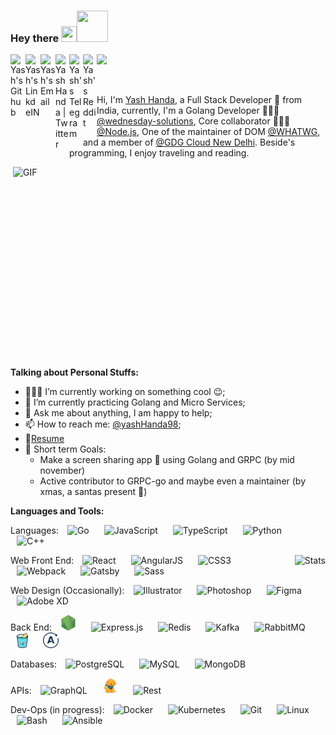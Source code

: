 ### Hey there <img src="https://media.giphy.com/media/hvRJCLFzcasrR4ia7z/giphy.gif" width="25px" height="25px"/><img src="https://img.icons8.com/color/48/000000/walter-white.png" width="50px" height="50px"/>
<a href="https://github.com/Yash-Handa" target="_blank">
  <img align="left" alt="Yash's Github" width="24px" src="https://media.giphy.com/media/du3J3cXyzhj75IOgvA/giphy.gif" />
</a>
<a href="https://www.linkedin.com/in/yash-handa-bb767b130/" target="_blank">
  <img align="left" alt="Yash's LinkdeIN" width="24px" src="https://img.icons8.com/color/48/000000/linkedin-2.png" />
</a>
<a href="mailto: yashhanda7@yahoo.com" target="_blank">
  <img align="left" alt="Yash's Email" width="24px" src="https://media.giphy.com/media/UShcAHeMQvM708tGdY/giphy.gif" />
</a> 
<a href="https://twitter.com/yashHanda98" target="_blank">
  <img align="left" alt="Yash Handa | Twitter" width="22px" src="https://media.giphy.com/media/N7sG50flbD9pS/giphy.gif" />
</a>
<a href="https://t.me/YashHanda" target="_blank">
  <img align="left" alt="Yash's Telegram" width="22px" src="https://media.giphy.com/media/ZcdZ7ldgeIhfesqA6E/giphy.gif" />
</a>
<a href="https://www.reddit.com/u/Yash_Handa/" target="_blank">
  <img align="left" alt="Yash's Reddit" width="22px" src="https://media.giphy.com/media/3oEjHXb3nbhoCTX1Qc/giphy.gif" />
</a>

![](https://visitor-badge.glitch.me/badge?page_id=Yash-Handa.Yash-Handa)

<br />

Hi, I'm [Yash Handa](https://github.com/Yash-Handa), a Full Stack Developer 🚀 from India, currently, I'm a Golang Developer 🙍🏽‍♂️ [@wednesday-solutions](https://github.com/wednesday-solutions), Core collaborator 👨🏽‍💼[@Node.js](https://github.com/nodejs), One of the maintainer of DOM [@WHATWG](https://github.com/whatwg), and a member of [@GDG Cloud New Delhi](https://github.com/gdgcloudnd). Beside's programming, I enjoy traveling and reading.

  <img align="right" alt="GIF" src="/code.gif?raw=true" width="500" height="320" />
  
**Talking about Personal Stuffs:**

- 👨🏽‍💻 I’m currently working on something cool :wink:;
- 🌱 I’m currently practicing Golang and Micro Services; 
- 💬 Ask me about anything, I am happy to help;
- 📫 How to reach me: [@yashHanda98](https://twitter.com/yashHanda98);
- 📝[Resume](https://github.com/Yash-Handa)
- :goal_net: Short term Goals:
  - Make a screen sharing app :movie_camera: using Golang and GRPC (by mid november)
  - Active contributor to GRPC-go and maybe even a maintainer (by xmas, a santas present :santa:)

**Languages and Tools:**  

Languages:
<span>
<img style="margin: 0 10px" src="https://profilinator.rishav.dev/skills-assets/go-original.svg" alt="Go" height="25px" width="25px"></img>
<img style="margin: 0 10px" src="https://profilinator.rishav.dev/skills-assets/javascript-original.svg" alt="JavaScript" height="25px" width="25px"></img>
<img style="margin: 0 10px" src="https://profilinator.rishav.dev/skills-assets/typescript-original.svg" alt="TypeScript" height="25px" width="25px"></img>
<img style="margin: 0 10px" src="https://profilinator.rishav.dev/skills-assets/python-original.svg" alt="Python" height="25px" width="25px"></img>
<img style="margin: 0 10px" src="https://profilinator.rishav.dev/skills-assets/cplusplus-original.svg" alt="C++" height="25px" width="25px"></img>
</span>

  <img align="right" alt="Stats" src="https://github-readme-stats.vercel.app/api?username=Yash-Handa&show_icons=true&theme=nightowl" />

Web Front End:
<span>
<img style="margin: 0 10px" src="https://profilinator.rishav.dev/skills-assets/react-original-wordmark.svg" alt="React" height="25" />
<img style="margin: 0 10px" src="https://profilinator.rishav.dev/skills-assets/angularjs-original.svg" alt="AngularJS" height="25" />
<img style="margin: 0 10px" src="https://profilinator.rishav.dev/skills-assets/css3-original-wordmark.svg" alt="CSS3" height="25" />
<img style="margin: 0 10px" src="https://profilinator.rishav.dev/skills-assets/webpack-original.svg" alt="Webpack" height="25" />
<img style="margin: 0 10px" src="https://profilinator.rishav.dev/skills-assets/gatsby.png" alt="Gatsby" height="25" />
<img style="margin: 0 10px" src="https://profilinator.rishav.dev/skills-assets/sass-original.svg" alt="Sass" height="25" />
</span>

Web Design (Occasionally):
<span>
<img style="margin: 0 10px" src="https://profilinator.rishav.dev/skills-assets/adobe_illustrator-icon.svg" alt="Illustrator" height="25" />
<img style="margin: 0 10px" src="https://profilinator.rishav.dev/skills-assets/photoshop-plain.svg" alt="Photoshop" height="25" />
<img style="margin: 0 10px" src="https://profilinator.rishav.dev/skills-assets/figma-icon.svg" alt="Figma" height="25" />
<img style="margin: 0 10px" src="https://profilinator.rishav.dev/skills-assets/adobexd.png" alt="Adobe XD" height="25" />
</span>

Back End:
<span>
<img style="margin: 0 10px" src="https://raw.githubusercontent.com/github/explore/80688e429a7d4ef2fca1e82350fe8e3517d3494d/topics/nodejs/nodejs.png" alt="Node.js" height="25" />
<img style="margin: 0 10px" src="https://www.vectorlogo.zone/logos/expressjs/expressjs-icon.svg" alt="Express.js" height="25" />
<img style="margin: 0 10px" src="https://profilinator.rishav.dev/skills-assets/redis-original-wordmark.svg" alt="Redis" height="25" />
<img style="margin: 0 10px" src="https://profilinator.rishav.dev/skills-assets/apache_kafka-icon.svg" alt="Kafka" height="25" />
<img style="margin: 0 10px" src="https://profilinator.rishav.dev/skills-assets/rabbitmq-icon.svg" alt="RabbitMQ" height="25" />
<img style="margin: 0 10px" src="https://raw.githubusercontent.com/gin-gonic/logo/master/color.png" alt="Go-Gin" height="25" />
<img style="margin: 0 10px" src="https://raw.githubusercontent.com/apollographql/apollo-client/master/docs/source/logo/favicon.png" alt="Apollo" height="25" />
</span>

Databases:
<span>
<img style="margin: 0 10px" src="https://profilinator.rishav.dev/skills-assets/postgresql-original-wordmark.svg" alt="PostgreSQL" height="25" />
<img style="margin: 0 10px" src="https://profilinator.rishav.dev/skills-assets/mysql-original-wordmark.svg" alt="MySQL" height="25" />
<img style="margin: 0 10px" src="https://profilinator.rishav.dev/skills-assets/mongodb-original-wordmark.svg" alt="MongoDB" height="25" />
</span>

APIs:
<span>
<img style="margin: 0 10px" src="https://profilinator.rishav.dev/skills-assets/graphql.png" alt="GraphQL" height="25" />
<img style="margin: 0 10px" src="https://raw.githubusercontent.com/cncf/artwork/master/projects/grpc/pancake/color/grpc-pancake-color.svg" alt="gRPC" height="25" />
<img style="margin: 0 10px" src="https://miro.medium.com/max/599/1*uHzooF1EtgcKn9_XiSST4w.png" alt="Rest" height="25" />
</span>

Dev-Ops (in progress):
<span>
<img style="margin: 0 10px" src="https://profilinator.rishav.dev/skills-assets/docker-original-wordmark.svg" alt="Docker" height="25" />
<img style="margin: 0 10px" src="https://profilinator.rishav.dev/skills-assets/kubernetes-icon.svg" alt="Kubernetes" height="25" />
<img style="margin: 0 10px" src="https://profilinator.rishav.dev/skills-assets/git-scm-icon.svg" alt="Git" height="25" />
<img style="margin: 0 10px" src="https://profilinator.rishav.dev/skills-assets/linux-original.svg" alt="Linux" height="25" />
<img style="margin: 0 10px" src="https://profilinator.rishav.dev/skills-assets/gnu_bash-icon.svg" alt="Bash" height="25" />
<img style="margin: 0 10px" src="https://profilinator.rishav.dev/skills-assets/ansible.png" alt="Ansible" height="25" />
</span>
<br />
